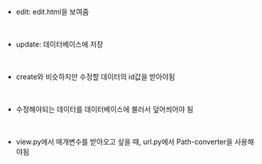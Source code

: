 * edit: edit.html을 보여줌
<br>

* update: 데이터베이스에 저장
<br>

* create와 비슷하지만 수정할 데이터의 id값을 받아야됨
<br>

* 수정해야되는 데이터를 데이터베이스에 불러서 덮어씌어야 됨
<br>

* view.py에서 매개변수를 받아오고 싶을 때, url.py에서 Path-converter을 사용해야됨

